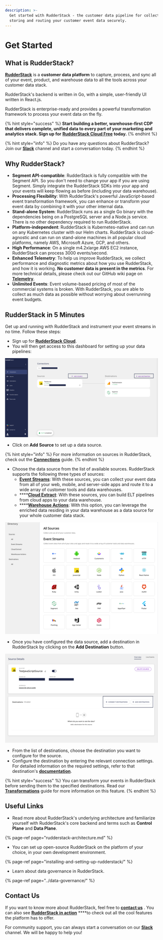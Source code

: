 ```yaml
---
description: >-
  Get started with RudderStack - the customer data pipeline for collecting,
  storing and routing your customer event data securely.
---
```


# Get Started

## What is RudderStack?

[**RudderStack**](https://rudderstack.com/) is a **customer data platform** to capture, process, and sync all of your event, product, and warehouse data to all the tools across your customer data stack.

RudderStack's backend is written in Go, with a simple, user-friendly UI written in React.js. 

RudderStack is enterprise-ready and provides a powerful transformation framework to process your event data on the fly.

{% hint style="success" %}
**Start building a better, warehouse-first CDP that delivers complete, unified data to every part of your marketing and analytics stack. Sign up for** [**RudderStack Cloud Free**](https://app.rudderlabs.com/signup?type=freetrial) **today.**
{% endhint %}

{% hint style="info" %}
Do you have any questions about RudderStack? Join our [**Slack**](https://resources.rudderstack.com/join-rudderstack-slack) channel and start a conversation today.
{% endhint %}

## Why RudderStack?

* **Segment API-compatible**: RudderStack is fully compatible with the Segment API. So you don't need to change your app if you are using Segment. Simply integrate the RudderStack SDKs into your app and your events will keep flowing as before \(including your data warehouse\). 
* **Processing Flexibility**: With RudderStack's powerful JavaScript-based event transformation framework, you can enhance or transform your event data by combining it with your other internal data. 
* **Stand-alone System**: RudderStack runs as a single Go binary with the dependencies being on a PostgreSQL server and a Node.js service. There is no other dependency required to run RudderStack. 
* **Platform-independent**: RudderStack is Kubernetes-native and can run on any Kubernetes cluster with our Helm charts. RudderStack is cloud-agnostic and can run on stand-alone machines in all popular cloud platforms, namely AWS, Microsoft Azure, GCP, and others. 
* **High Performance**: On a single m4.2xlarge AWS EC2 instance, RudderStack can process 3000 events/second. 
* **Enhanced Telemetry**: To help us improve RudderStack, we collect performance and diagnostic metrics about how you use RudderStack, and how it is working. **No customer data is present in the metrics**. For more technical details, please check out our GitHub wiki page on [**Telemetry**](https://github.com/rudderlabs/rudder-server/wiki/RudderStack-Telemetry). 
* **Unlimited Events**: Event volume-based pricing of most of the commercial systems is broken. With RudderStack, you are able to collect as much data as possible without worrying about overrunning event budgets.

## RudderStack in 5 Minutes

Get up and running with RudderStack and instrument your event streams in no time. Follow these steps:

* Sign up for [**RudderStack Cloud**](https://app.rudderlabs.com/signup?type=freetrial). 
* You will then get access to this dashboard for setting up your data pipelines:

![Connections Dashboard](../.gitbook/assets/1%20%2822%29.png)

* Click on **Add Source** to set up a data source.

{% hint style="info" %}
For more information on sources in RudderStack, check out the [**Connections**](../connections/) guide.
{% endhint %}

* Choose the data source from the list of available sources. RudderStack supports the following three types of sources: 
  * [**Event Streams**](../stream-sources/rudderstack-event-streams/): With these sources, you can collect your event data from all of your web, mobile, and server-side apps and route it to a wide array of customer tools and data warehouses. 
  * \*\*\*\*[**Cloud Extract**](../cloud-extract-sources/): With these sources, you can build ELT pipelines from cloud apps to your data warehouse. 
  * \*\*\*\*[**Warehouse Actions**](../warehouse-actions/): With this option, you can leverage the enriched data residing in your data warehouse as a data source for your whole customer data stack.

![RudderStack Sources](../.gitbook/assets/screen-shot-2021-06-01-at-1.53.46-pm.png)

* Once you have configured the data source, add a destination in RudderStack by clicking on the **Add Destination** button.

![Destination Configuration Button](../.gitbook/assets/screen-shot-2021-06-01-at-2.02.10-pm.png)

* From the list of destinations, choose the destination you want to configure for the source. 
* Configure the destination by entering the relevant connection settings. For detailed information on the required settings, refer to that destination's [**documentation**](../destinations/).

{% hint style="success" %}
You can transform your events in RudderStack before sending them to the specified destinations. Read our [**Transformations**]() guide for more information on this feature.
{% endhint %}

## Useful Links

* Read more about RudderStack's underlying architecture and familiarize yourself with RudderStack's core backend and terms such as **Control Plane** and **Data Plane**.

{% page-ref page="rudderstack-architecture.md" %}

* You can set up open-source RudderStack on the platform of your choice, in your own development environment.

{% page-ref page="installing-and-setting-up-rudderstack/" %}

* Learn about data governance in RudderStack.

{% page-ref page="../data-governance/" %}

## Contact Us

If you want to know more about RudderStack, feel free to [**contact us**](mailto:%20docs@rudderstack.com) . You can also see [**RudderStack in action**](https://app.rudderstack.com/signup?type=freetrial) ****to check out all the cool features the platform has to offer.

For community support, you can always start a conversation on our [**Slack**](https://resources.rudderstack.com/join-rudderstack-slack) channel. We will be happy to help you!




